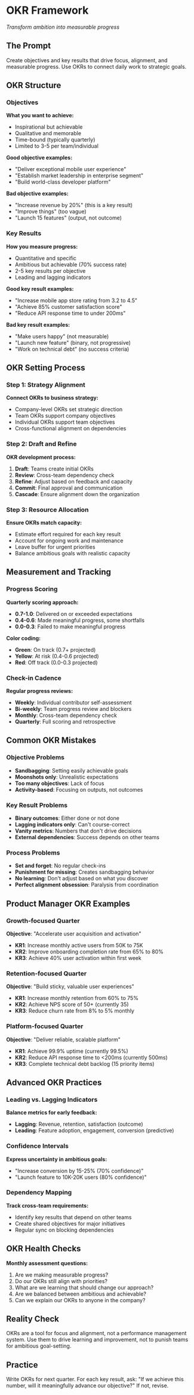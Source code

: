 # OKR Framework

*Transform ambition into measurable progress*

## The Prompt

Create objectives and key results that drive focus, alignment, and measurable progress. Use OKRs to connect daily work to strategic goals.

## OKR Structure

### Objectives
**What you want to achieve:**
- Inspirational but achievable
- Qualitative and memorable
- Time-bound (typically quarterly)
- Limited to 3-5 per team/individual

**Good objective examples:**
- "Deliver exceptional mobile user experience"
- "Establish market leadership in enterprise segment"
- "Build world-class developer platform"

**Bad objective examples:**
- "Increase revenue by 20%" (this is a key result)
- "Improve things" (too vague)
- "Launch 15 features" (output, not outcome)

### Key Results
**How you measure progress:**
- Quantitative and specific
- Ambitious but achievable (70% success rate)
- 2-5 key results per objective
- Leading and lagging indicators

**Good key result examples:**
- "Increase mobile app store rating from 3.2 to 4.5"
- "Achieve 85% customer satisfaction score"
- "Reduce API response time to under 200ms"

**Bad key result examples:**
- "Make users happy" (not measurable)
- "Launch new feature" (binary, not progressive)
- "Work on technical debt" (no success criteria)

## OKR Setting Process

### Step 1: Strategy Alignment
**Connect OKRs to business strategy:**
- Company-level OKRs set strategic direction
- Team OKRs support company objectives
- Individual OKRs support team objectives
- Cross-functional alignment on dependencies

### Step 2: Draft and Refine
**OKR development process:**
1. **Draft**: Teams create initial OKRs
2. **Review**: Cross-team dependency check
3. **Refine**: Adjust based on feedback and capacity
4. **Commit**: Final approval and communication
5. **Cascade**: Ensure alignment down the organization

### Step 3: Resource Allocation
**Ensure OKRs match capacity:**
- Estimate effort required for each key result
- Account for ongoing work and maintenance
- Leave buffer for urgent priorities
- Balance ambitious goals with realistic capacity

## Measurement and Tracking

### Progress Scoring
**Quarterly scoring approach:**
- **0.7-1.0**: Delivered on or exceeded expectations
- **0.4-0.6**: Made meaningful progress, some shortfalls
- **0.0-0.3**: Failed to make meaningful progress

**Color coding:**
- **Green**: On track (0.7+ projected)
- **Yellow**: At risk (0.4-0.6 projected)  
- **Red**: Off track (0.0-0.3 projected)

### Check-in Cadence
**Regular progress reviews:**
- **Weekly**: Individual contributor self-assessment
- **Bi-weekly**: Team progress review and blockers
- **Monthly**: Cross-team dependency check
- **Quarterly**: Full scoring and retrospective

## Common OKR Mistakes

### Objective Problems
- **Sandbagging**: Setting easily achievable goals
- **Moonshots only**: Unrealistic expectations
- **Too many objectives**: Lack of focus
- **Activity-based**: Focusing on outputs, not outcomes

### Key Result Problems
- **Binary outcomes**: Either done or not done
- **Lagging indicators only**: Can't course-correct
- **Vanity metrics**: Numbers that don't drive decisions
- **External dependencies**: Success depends on other teams

### Process Problems
- **Set and forget**: No regular check-ins
- **Punishment for missing**: Creates sandbagging behavior
- **No learning**: Don't adjust based on what you discover
- **Perfect alignment obsession**: Paralysis from coordination

## Product Manager OKR Examples

### Growth-focused Quarter
**Objective**: "Accelerate user acquisition and activation"
- **KR1**: Increase monthly active users from 50K to 75K
- **KR2**: Improve onboarding completion rate from 65% to 80%
- **KR3**: Achieve 40% user activation within first week

### Retention-focused Quarter
**Objective**: "Build sticky, valuable user experiences"
- **KR1**: Increase monthly retention from 60% to 75%
- **KR2**: Achieve NPS score of 50+ (currently 35)
- **KR3**: Reduce churn rate from 8% to 5% monthly

### Platform-focused Quarter
**Objective**: "Deliver reliable, scalable platform"
- **KR1**: Achieve 99.9% uptime (currently 99.5%)
- **KR2**: Reduce API response time to <200ms (currently 500ms)
- **KR3**: Complete technical debt backlog (15 priority items)

## Advanced OKR Practices

### Leading vs. Lagging Indicators
**Balance metrics for early feedback:**
- **Lagging**: Revenue, retention, satisfaction (outcome)
- **Leading**: Feature adoption, engagement, conversion (predictive)

### Confidence Intervals
**Express uncertainty in ambitious goals:**
- "Increase conversion by 15-25% (70% confidence)"
- "Launch feature to 10K-20K users (80% confidence)"

### Dependency Mapping
**Track cross-team requirements:**
- Identify key results that depend on other teams
- Create shared objectives for major initiatives
- Regular sync on blocking dependencies

## OKR Health Checks

**Monthly assessment questions:**
1. Are we making measurable progress?
2. Do our OKRs still align with priorities?
3. What are we learning that should change our approach?
4. Are we balanced between ambitious and achievable?
5. Can we explain our OKRs to anyone in the company?

## Reality Check

OKRs are a tool for focus and alignment, not a performance management system. Use them to drive learning and improvement, not to punish teams for ambitious goal-setting.

## Practice

Write OKRs for next quarter. For each key result, ask: "If we achieve this number, will it meaningfully advance our objective?" If not, revise.